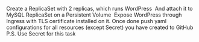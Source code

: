 Create a ReplicaSet with 2 replicas, which runs WordPress 
And attach it to MySQL ReplicaSet on a Persistent Volume 
Expose WordPress through Ingress with TLS certificate installed on it. Once done push yaml configurations for all resources (except Secret) you have created to GitHub P.S. Use Secret for this task 
